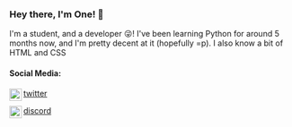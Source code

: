### Hey there, I'm One! 👋

I'm a student, and a developer 😜! I've been learning Python for around 5 months now, and I'm pretty decent at it (hopefully =p). I also know a bit of HTML and CSS

#### Social Media:

<img align="left" alt="@wq_one | Twitter" width="22px" src="https://cdn.jsdelivr.net/npm/simple-icons@v3/icons/twitter.svg"/> [twitter]

<img align="left" alt="one#2914 | Discord" width="22px" src="https://cdn.jsdelivr.net/npm/simple-icons@v3/icons/discord.svg"/> [discord]


[twitter]: https://twitter.com/wq_one
[discord]: https://discord.com
